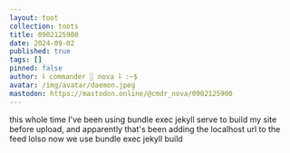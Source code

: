 ```yaml
---
layout: toot
collection: toots
title: 0902125900
date: 2024-09-02
published: true
tags: []
pinned: false
author: ⸸ commander ░ nova ⸸ :~$
avatar: /img/avatar/daemon.jpeg
mastodon: https://mastodon.online/@cmdr_nova/0902125900
---
```


this whole time I've been using bundle exec jekyll serve to build my site before upload, and apparently that's been adding the localhost url to the feed lolso now we use bundle exec jekyll build
